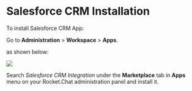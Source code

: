 # Salesforce CRM Installation

To install Salesforce CRM App:

Go to **Administration** > **Workspace** > **Apps**.

as shown below:

![](<../../../../../.gitbook/assets/2021-11-20\_23-29-48 (1) (1) (1) (1) (12) (10) (1) (1) (1) (1) (1) (47).png>)

Search _Salesforce CRM Integration_ under the **Marketplace** tab in **Apps** menu on your Rocket.Chat administration panel and install it.

